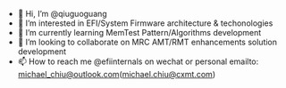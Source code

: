 - 👋 Hi, I’m @qiuguoguang
- 👀 I’m interested in EFI/System Firmware architecture & techonologies
- 🌱 I’m currently learning MemTest Pattern/Algorithms development
- 💞️ I’m looking to collaborate on MRC AMT/RMT enhancements solution development
- 📫 How to reach me @efiinternals on wechat or personal emailto: michael_chiu@outlook.com(michael.chiu@cxmt.com)

<!---
qiuguoguang/qiuguoguang is a ✨ special ✨ repository because its `README.md` (this file) appears on your GitHub profile.
You can click the Preview link to take a look at your changes.
--->

